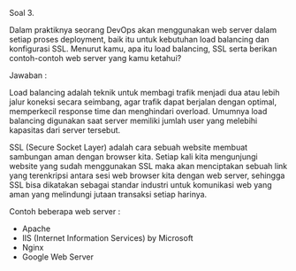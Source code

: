 Soal 3.

Dalam praktiknya seorang DevOps akan menggunakan web server dalam setiap proses deployment, baik itu untuk kebutuhan load balancing dan konfigurasi SSL. Menurut kamu, apa itu load balancing, SSL serta berikan contoh-contoh web server yang kamu ketahui?

Jawaban :

Load balancing adalah teknik untuk membagi trafik menjadi dua atau lebih jalur koneksi secara seimbang, agar trafik dapat berjalan dengan optimal, 
memperkecil response time dan menghindari overload. Umumnya load balancing digunakan saat server memiliki jumlah user yang melebihi kapasitas dari server tersebut.

SSL (Secure Socket Layer) adalah cara sebuah website membuat sambungan aman dengan browser kita. Setiap kali kita mengunjungi website yang sudah menggunakan 
SSL maka akan menciptakan sebuah link yang terenkripsi antara sesi web browser kita dengan web server, sehingga SSL bisa dikatakan sebagai standar 
industri untuk komunikasi web yang aman yang melindungi jutaan transaksi setiap harinya.

Contoh beberapa web server :
-	Apache
-	IIS (Internet Information Services) by Microsoft
-	Nginx
-	Google Web Server
